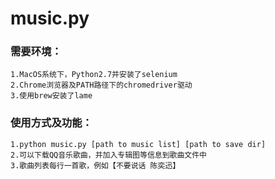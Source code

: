 # music.py
### 需要环境：
	1.MacOS系统下，Python2.7并安装了selenium
	2.Chrome浏览器及PATH路径下的chromedriver驱动
	3.使用brew安装了lame
### 使用方式及功能：
	1.python music.py [path to music list] [path to save dir]
	2.可以下载QQ音乐歌曲，并加入专辑图等信息到歌曲文件中
	3.歌曲列表每行一首歌，例如【不要说话 陈奕迅】
